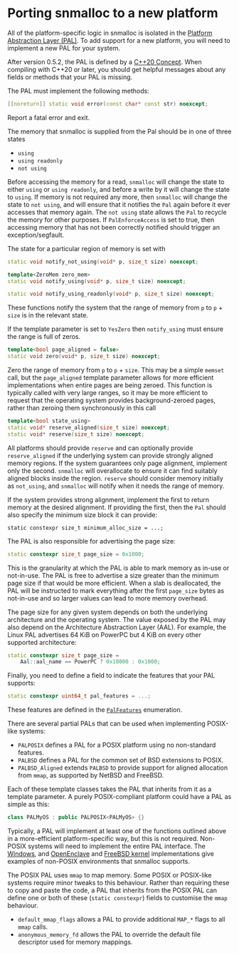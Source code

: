 Porting snmalloc to a new platform
==================================

All of the platform-specific logic in snmalloc is isolated in the [Platform
Abstraction Layer (PAL)](src/pal).
To add support for a new platform, you will need to implement a new PAL for
your system.

After version 0.5.2, the PAL is defined by a [C++20 Concept](../src/pal/pal_concept.h).
When compiling with C++20 or later, you should get helpful messages about any fields or methods that your PAL is missing.

The PAL must implement the following methods:

```c++
[[noreturn]] static void error(const char* const str) noexcept;
```
Report a fatal error and exit.

The memory that snmalloc is supplied from the Pal should be in one of three
states

* `using`
* `using readonly`
* `not using`

Before accessing the memory for a read, `snmalloc` will change the state to 
either `using` or `using readonly`,
and before a write by it will change the state to `using`.
If memory is not required any more, then `snmalloc` will change the state to
`not using`, and will ensure that it notifies the `Pal` again
before it ever accesses that memory again.
The `not using` state allows the `Pal` to recycle the memory for other purposes.
If `PalEnforceAccess` is set to true, then accessing memory that has not been
correctly notified should trigger an exception/segfault.

The state for a particular region of memory is set with 
```c++
static void notify_not_using(void* p, size_t size) noexcept;

template<ZeroMem zero_mem>
static void notify_using(void* p, size_t size) noexcept;

static void notify_using_readonly(void* p, size_t size) noexcept;
```
These functions notify the system that the range of memory from `p` to `p` + 
`size` is in the relevant state.

If the template parameter is set to `YesZero` then `notify_using` must ensure
the range is full of zeros.

```c++
template<bool page_aligned = false>
static void zero(void* p, size_t size) noexcept;
```
Zero the range of memory from `p` to `p` + `size`.
This may be a simple `memset` call, but the `page_aligned` template parameter
allows for more efficient implementations when entire pages are being zeroed.
This function is typically called with very large ranges, so it may be more
efficient to request that the operating system provides background-zeroed
pages, rather than zeroing them synchronously in this call

```c++
template<bool state_using>
static void* reserve_aligned(size_t size) noexcept;
static void* reserve(size_t size) noexcept;
```
All platforms should provide `reserve` and can optionally provide
`reserve_aligned` if the underlying system can provide strongly aligned 
memory regions.
If the system guarantees only page alignment, implement only the second. `snmalloc` will
overallocate to ensure it can find suitably aligned blocks inside the region.
`reserve` should consider memory initially as `not_using`, and `snmalloc` will notify when it 
needs the range of memory.

If the system provides strong alignment, implement the first to return memory
at the desired alignment. If providing the first, then the `Pal` should also 
specify the minimum size block it can provide: 
```
static constexpr size_t minimum_alloc_size = ...;
```

The PAL is also responsible for advertising the page size:

```c++
static constexpr size_t page_size = 0x1000;
```

This is the granularity at which the PAL is able to mark memory as in-use or not-in-use.
The PAL is free to advertise a size greater than the minimum page size if that would be more efficient.
When a slab is deallocated, the PAL will be instructed to mark everything after the first `page_size` bytes as not-in-use and so larger values can lead to more memory overhead.

The page size for any given system depends on both the underlying architecture and the operating system.
The value exposed by the PAL may also depend on the Architecture Abstraction Layer (AAL).
For example, the Linux PAL advertises 64 KiB on PowerPC but 4 KiB on every other supported architecture:

```c++
static constexpr size_t page_size =
	Aal::aal_name == PowerPC ? 0x10000 : 0x1000;
```

Finally, you need to define a field to indicate the features that your PAL supports:
```c++
static constexpr uint64_t pal_features = ...;
```

These features are defined in the [`PalFeatures`](src/pal/pal_consts.h) enumeration.

There are several partial PALs that can be used when implementing POSIX-like systems:

 - `PALPOSIX` defines a PAL for a POSIX platform using no non-standard features.
 - `PALBSD` defines a PAL for the common set of BSD extensions to POSIX.
 - `PALBSD_Aligned` extends `PALBSD` to provide support for aligned allocation
   from `mmap`, as supported by NetBSD and FreeBSD.

Each of these template classes takes the PAL that inherits from it as a
template parameter.
A purely POSIX-compliant platform could have a PAL as simple as this:

```c++
class PALMyOS : public PALPOSIX<PALMyOS> {}
```

Typically, a PAL will implement at least one of the functions outlined above in
a more-efficient platform-specific way, but this is not required.
Non-POSIX systems will need to implement the entire PAL interface.
The [Windows](src/pal/pal_windows.h), and
[OpenEnclave](src/pal/pal_open_enclave.h) and
[FreeBSD kernel](src/pal/pal_freebsd_kernel.h) implementations give examples of
non-POSIX environments that snmalloc supports.

The POSIX PAL uses `mmap` to map memory.
Some POSIX or POSIX-like systems require minor tweaks to this behaviour.
Rather than requiring these to copy and paste the code, a PAL that inherits from the POSIX PAL can define one or both of these (`static constexpr`) fields to customise the `mmap` behaviour.

 - `default_mmap_flags` allows a PAL to provide additional `MAP_*`
    flags to all `mmap` calls.
 - `anonymous_memory_fd` allows the PAL to override the default file
   descriptor used for memory mappings.


